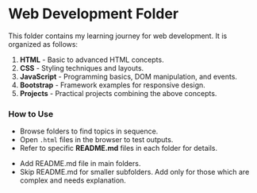 # Web Development Folder

This folder contains my learning journey for web development. It is organized as follows:

1. **HTML** - Basic to advanced HTML concepts.
2. **CSS** - Styling techniques and layouts.
3. **JavaScript** - Programming basics, DOM manipulation, and events.
4. **Bootstrap** - Framework examples for responsive design.
5. **Projects** - Practical projects combining the above concepts.

### How to Use

- Browse folders to find topics in sequence.
- Open `.html` files in the browser to test outputs.
- Refer to specific **README.md** files in each folder for details.

* Add README.md file in main folders.
* Skip README.md for smaller subfolders. Add only for those which are complex and needs explanation.
